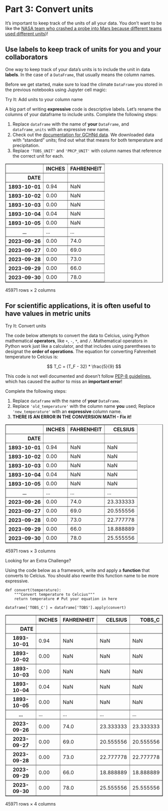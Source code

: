 # Part 3: Convert units

It’s important to keep track of the units of all your data. You don’t
want to be like the [NASA team who crashed a probe into Mars because
different teams used different
units](https://www.latimes.com/archives/la-xpm-1999-oct-01-mn-17288-story.html))!

## Use labels to keep track of units for you and your collaborators

One way to keep track of your data’s units is to include the unit in
data **labels**. In the case of a `DataFrame`, that usually means the
column names.

Before we get started, make sure to load the climate `DataFrame` you
stored in the previous notebooks using Jupyter cell magic:

<link rel="stylesheet" type="text/css" href="./assets/styles.css"><div class="callout callout-style-default callout-titled callout-task"><div class="callout-header"><div class="callout-icon-container"><i class="callout-icon"></i></div><div class="callout-title-container flex-fill">Try It: Add units to your column name</div></div><div class="callout-body-container callout-body"><p>A big part of writing <strong>expressive</strong> code is descriptive
labels. Let’s rename the columns of your dataframe to include units.
Complete the following steps:</p>
<ol type="1">
<li>Replace <code>dataframe</code> with the name of
<strong>your</strong> <code>DataFrame</code>, and
<code>dataframe_units</code> with an expressive new name.</li>
<li>Check out the <a
href="https://www.ncei.noaa.gov/data/global-historical-climatology-network-daily/doc/GHCND_documentation.pdf">documentation
for GCHNd data</a>. We downloaded data with “standard” units; find out
what that means for both temperature and precipitation.</li>
<li>Replace <code>'TOBS_UNIT'</code> and <code>'PRCP_UNIT'</code> with
column names that reference the correct unit for each.</li>
</ol></div></div>




<div>
<style scoped>
    .dataframe tbody tr th:only-of-type {
        vertical-align: middle;
    }

    .dataframe tbody tr th {
        vertical-align: top;
    }

    .dataframe thead th {
        text-align: right;
    }
</style>
<table border="1" class="dataframe">
  <thead>
    <tr style="text-align: right;">
      <th></th>
      <th>INCHES</th>
      <th>FAHRENHEIT</th>
    </tr>
    <tr>
      <th>DATE</th>
      <th></th>
      <th></th>
    </tr>
  </thead>
  <tbody>
    <tr>
      <th>1893-10-01</th>
      <td>0.94</td>
      <td>NaN</td>
    </tr>
    <tr>
      <th>1893-10-02</th>
      <td>0.00</td>
      <td>NaN</td>
    </tr>
    <tr>
      <th>1893-10-03</th>
      <td>0.00</td>
      <td>NaN</td>
    </tr>
    <tr>
      <th>1893-10-04</th>
      <td>0.04</td>
      <td>NaN</td>
    </tr>
    <tr>
      <th>1893-10-05</th>
      <td>0.00</td>
      <td>NaN</td>
    </tr>
    <tr>
      <th>...</th>
      <td>...</td>
      <td>...</td>
    </tr>
    <tr>
      <th>2023-09-26</th>
      <td>0.00</td>
      <td>74.0</td>
    </tr>
    <tr>
      <th>2023-09-27</th>
      <td>0.00</td>
      <td>69.0</td>
    </tr>
    <tr>
      <th>2023-09-28</th>
      <td>0.00</td>
      <td>73.0</td>
    </tr>
    <tr>
      <th>2023-09-29</th>
      <td>0.00</td>
      <td>66.0</td>
    </tr>
    <tr>
      <th>2023-09-30</th>
      <td>0.00</td>
      <td>78.0</td>
    </tr>
  </tbody>
</table>
<p>45971 rows × 2 columns</p>
</div>



## For scientific applications, it is often useful to have values in metric units

<link rel="stylesheet" type="text/css" href="./assets/styles.css"><div class="callout callout-style-default callout-titled callout-task"><div class="callout-header"><div class="callout-icon-container"><i class="callout-icon"></i></div><div class="callout-title-container flex-fill">Try It: Convert units</div></div><div class="callout-body-container callout-body"><p>The code below attempts to convert the data to Celcius, using Python
mathematical <strong>operators</strong>, like <code>+</code>,
<code>-</code>, <code>*</code>, and <code>/</code>. Mathematical
operators in Python work just like a calculator, and that includes using
parentheses to designat the <strong>order of operations</strong>. The
equation for converting Fahrenheit temperature to Celcius is:

$$
T_C = (T_F - 32) * \frac{5}{9}
$$

<p>This code is not well documented and doesn’t follow <a
href="https://peps.python.org/pep-0008/#other-recommendations">PEP-8
guidelines</a>, which has caused the author to miss an <strong>important
error</strong>!</p>
<p>Complete the following steps:</p>
<ol type="1">
<li>Replace <code>dataframe</code> with the name of
<strong>your</strong> <code>DataFrame</code>.</li>
<li>Replace <code>'old_temperature'</code> with the column name
<strong>you</strong> used; Replace <code>'new_temperature'</code> with
an <strong>expressive</strong> column name.</li>
<li><strong>THERE IS AN ERROR IN THE CONVERSION MATH - Fix
it!</strong></li>
</ol></div></div>




<div>
<style scoped>
    .dataframe tbody tr th:only-of-type {
        vertical-align: middle;
    }

    .dataframe tbody tr th {
        vertical-align: top;
    }

    .dataframe thead th {
        text-align: right;
    }
</style>
<table border="1" class="dataframe">
  <thead>
    <tr style="text-align: right;">
      <th></th>
      <th>INCHES</th>
      <th>FAHRENHEIT</th>
      <th>CELSIUS</th>
    </tr>
    <tr>
      <th>DATE</th>
      <th></th>
      <th></th>
      <th></th>
    </tr>
  </thead>
  <tbody>
    <tr>
      <th>1893-10-01</th>
      <td>0.94</td>
      <td>NaN</td>
      <td>NaN</td>
    </tr>
    <tr>
      <th>1893-10-02</th>
      <td>0.00</td>
      <td>NaN</td>
      <td>NaN</td>
    </tr>
    <tr>
      <th>1893-10-03</th>
      <td>0.00</td>
      <td>NaN</td>
      <td>NaN</td>
    </tr>
    <tr>
      <th>1893-10-04</th>
      <td>0.04</td>
      <td>NaN</td>
      <td>NaN</td>
    </tr>
    <tr>
      <th>1893-10-05</th>
      <td>0.00</td>
      <td>NaN</td>
      <td>NaN</td>
    </tr>
    <tr>
      <th>...</th>
      <td>...</td>
      <td>...</td>
      <td>...</td>
    </tr>
    <tr>
      <th>2023-09-26</th>
      <td>0.00</td>
      <td>74.0</td>
      <td>23.333333</td>
    </tr>
    <tr>
      <th>2023-09-27</th>
      <td>0.00</td>
      <td>69.0</td>
      <td>20.555556</td>
    </tr>
    <tr>
      <th>2023-09-28</th>
      <td>0.00</td>
      <td>73.0</td>
      <td>22.777778</td>
    </tr>
    <tr>
      <th>2023-09-29</th>
      <td>0.00</td>
      <td>66.0</td>
      <td>18.888889</td>
    </tr>
    <tr>
      <th>2023-09-30</th>
      <td>0.00</td>
      <td>78.0</td>
      <td>25.555556</td>
    </tr>
  </tbody>
</table>
<p>45971 rows × 3 columns</p>
</div>



<link rel="stylesheet" type="text/css" href="./assets/styles.css"><div class="callout callout-style-default callout-titled callout-extra"><div class="callout-header"><div class="callout-icon-container"><i class="callout-icon"></i></div><div class="callout-title-container flex-fill">Looking for an Extra Challenge?</div></div><div class="callout-body-container callout-body"><p>Using the code below as a framework, write and apply a
<strong>function</strong> that converts to Celcius. You should also
rewrite this function name to be more expressive.</p>
<div class="sourceCode" id="cb1"><pre
class="sourceCode python"><code class="sourceCode python"><span id="cb1-1"><a href="#cb1-1" aria-hidden="true" tabindex="-1"></a><span class="kw">def</span> convert(temperature):</span>
<span id="cb1-2"><a href="#cb1-2" aria-hidden="true" tabindex="-1"></a>    <span class="co">&quot;&quot;&quot;Convert temperature to Celcius&quot;&quot;&quot;</span></span>
<span id="cb1-3"><a href="#cb1-3" aria-hidden="true" tabindex="-1"></a>    <span class="cf">return</span> temperature <span class="co"># Put your equation in here</span></span>
<span id="cb1-4"><a href="#cb1-4" aria-hidden="true" tabindex="-1"></a></span>
<span id="cb1-5"><a href="#cb1-5" aria-hidden="true" tabindex="-1"></a>dataframe[<span class="st">&#39;TOBS_C&#39;</span>] <span class="op">=</span> dataframe[<span class="st">&#39;TOBS&#39;</span>].<span class="bu">apply</span>(convert)</span></code></pre></div></div></div>




<div>
<style scoped>
    .dataframe tbody tr th:only-of-type {
        vertical-align: middle;
    }

    .dataframe tbody tr th {
        vertical-align: top;
    }

    .dataframe thead th {
        text-align: right;
    }
</style>
<table border="1" class="dataframe">
  <thead>
    <tr style="text-align: right;">
      <th></th>
      <th>INCHES</th>
      <th>FAHRENHEIT</th>
      <th>CELSIUS</th>
      <th>TOBS_C</th>
    </tr>
    <tr>
      <th>DATE</th>
      <th></th>
      <th></th>
      <th></th>
      <th></th>
    </tr>
  </thead>
  <tbody>
    <tr>
      <th>1893-10-01</th>
      <td>0.94</td>
      <td>NaN</td>
      <td>NaN</td>
      <td>NaN</td>
    </tr>
    <tr>
      <th>1893-10-02</th>
      <td>0.00</td>
      <td>NaN</td>
      <td>NaN</td>
      <td>NaN</td>
    </tr>
    <tr>
      <th>1893-10-03</th>
      <td>0.00</td>
      <td>NaN</td>
      <td>NaN</td>
      <td>NaN</td>
    </tr>
    <tr>
      <th>1893-10-04</th>
      <td>0.04</td>
      <td>NaN</td>
      <td>NaN</td>
      <td>NaN</td>
    </tr>
    <tr>
      <th>1893-10-05</th>
      <td>0.00</td>
      <td>NaN</td>
      <td>NaN</td>
      <td>NaN</td>
    </tr>
    <tr>
      <th>...</th>
      <td>...</td>
      <td>...</td>
      <td>...</td>
      <td>...</td>
    </tr>
    <tr>
      <th>2023-09-26</th>
      <td>0.00</td>
      <td>74.0</td>
      <td>23.333333</td>
      <td>23.333333</td>
    </tr>
    <tr>
      <th>2023-09-27</th>
      <td>0.00</td>
      <td>69.0</td>
      <td>20.555556</td>
      <td>20.555556</td>
    </tr>
    <tr>
      <th>2023-09-28</th>
      <td>0.00</td>
      <td>73.0</td>
      <td>22.777778</td>
      <td>22.777778</td>
    </tr>
    <tr>
      <th>2023-09-29</th>
      <td>0.00</td>
      <td>66.0</td>
      <td>18.888889</td>
      <td>18.888889</td>
    </tr>
    <tr>
      <th>2023-09-30</th>
      <td>0.00</td>
      <td>78.0</td>
      <td>25.555556</td>
      <td>25.555556</td>
    </tr>
  </tbody>
</table>
<p>45971 rows × 4 columns</p>
</div>


